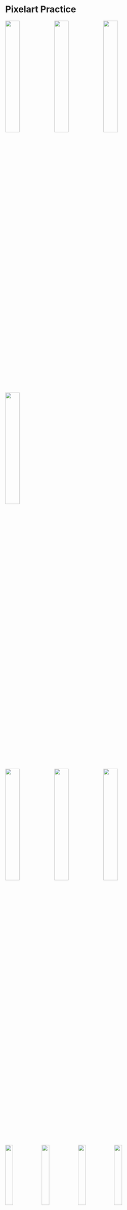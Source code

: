 # Pixelart Practice
<p float:left;">
<img src="https://github.com/R2Road/pixelart_practice/blob/master/works/cat/cat_0001.gif" width=30% height=30%></img>
<img src="https://github.com/R2Road/pixelart_practice/blob/master/works/cat/cat_0002.gif" width=30% height=30%></img>
<img src="https://github.com/R2Road/pixelart_practice/blob/master/works/cat/cat_0004.gif" width=30% height=30%></img>
<img src="https://github.com/R2Road/pixelart_practice/blob/master/works/cat/cat_0005_0002_ani_2.gif" width=30% height=30%></img>
</p>

<p float:left;">
<img src="https://github.com/R2Road/pixelart_practice/blob/master/works/landscape/landscape_0001.png" width=30% height=30%></img>
<img src="https://github.com/R2Road/pixelart_practice/blob/master/works/fan_art/fan_art_0001_one_punch_man.png" width=30% height=30%></img>
<img src="https://github.com/R2Road/pixelart_practice/blob/master/works/fan_art/fan_art_0002_one_punch_man.png" width=30% height=30%></img>
</p>

<p float:left;">
<img src="https://github.com/R2Road/pixelart_practice/blob/master/works/house/house_0001.png" width=22% height=22%></img>
<img src="https://github.com/R2Road/pixelart_practice/blob/master/works/house/house_0002.png" width=22% height=22%></img>
<img src="https://github.com/R2Road/pixelart_practice/blob/master/works/house/house_0003_idl.gif" width=22% height=22%></img>
<img src="https://github.com/R2Road/pixelart_practice/blob/master/works/house/house_0005.png" width=22% height=22%></img>
</p>

<p float:left;">
<img src="https://github.com/R2Road/pixelart_practice/blob/master/works/pixel_dailies/pixel_dailies_20210801_golden_sun_portrait.png" width=30% height=30%></img>
<img src="https://github.com/R2Road/pixelart_practice/blob/master/works/pixel_dailies/pixel_dailies_20210804_secret_entrance.png" width=30% height=30%></img>
<img src="https://github.com/R2Road/pixelart_practice/blob/master/works/pixel_dailies/pixel_dailies_20210805_reptilian.png" width=30% height=30%></img>
</p>

<p float:left;">
<img src="https://github.com/R2Road/pixelart_practice/blob/master/works/tile/super_mario_world_map_waterfall/smw_map_waterfall_0001_ani.gif" width=30% height=30%></img>
<img src="https://github.com/R2Road/pixelart_practice/blob/master/works/tile/super_mario_world_map_sea/smw_map_sea_0001.gif" width=30% height=30%></img>
</p>

<p float:left;">
<img src="https://github.com/R2Road/pixelart_practice/blob/master/works/tile/megaman5_waterfall/megaman5_waterfall_0001_mockup.gif" width=30% height=30%></img>
<img src="https://github.com/R2Road/pixelart_practice/blob/master/works/item/coin_collection_0001.gif" width=30% height=30%></img>
</p>

## 작업환경 | Environment

```markdown
- editor
  - aseprite
  - paint .net
```
